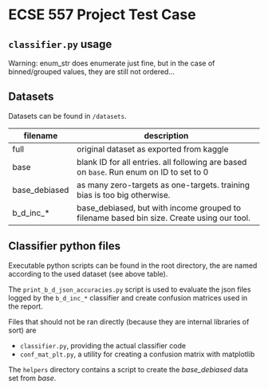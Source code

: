# ECSE 557 Project Test Case

## `classifier.py` usage

Warning: enum_str does enumerate just fine, but in the case of binned/grouped values, they are still not ordered...

## Datasets

Datasets can be found in `/datasets`.

| filename      | description |
| ------------- | ----------- |
| full          | original dataset as exported from kaggle |
| base          | blank ID for all entries. all following are based on `base`. Run enum on ID to set to 0 |
| base_debiased | as many zero-targets as one-targets. training bias is too big otherwise. |
| b_d_inc_*     | base_debiased, but with income grouped to filename based bin size. Create using our tool. |

## Classifier python files

Executable python scripts can be found in the root directory, the are named according to the used dataset (see above table).

The `print_b_d_json_accuracies.py` script is used to evaluate the json files logged by the `b_d_inc_*` classifier and create confusion matrices used in the report.

Files that should not be ran directly (because they are internal libraries of sort) are
- `classifier.py`, providing the actual classifier code
- `conf_mat_plt.py`, a utility for creating a confusion matrix with matplotlib

The `helpers` directory contains a script to create the *base_debiased* data set from *base*.
